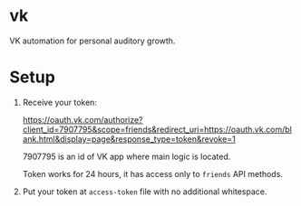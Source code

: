 # vk
VK automation for personal auditory growth.

# Setup

1. Receive your token:

   https://oauth.vk.com/authorize?client_id=7907795&scope=friends&redirect_uri=https://oauth.vk.com/blank.html&display=page&response_type=token&revoke=1

   7907795 is an id of VK app where main logic is located.

   Token works for 24 hours, it has access only to `friends` API methods.
2. Put your token at `access-token` file with no additional whitespace.
